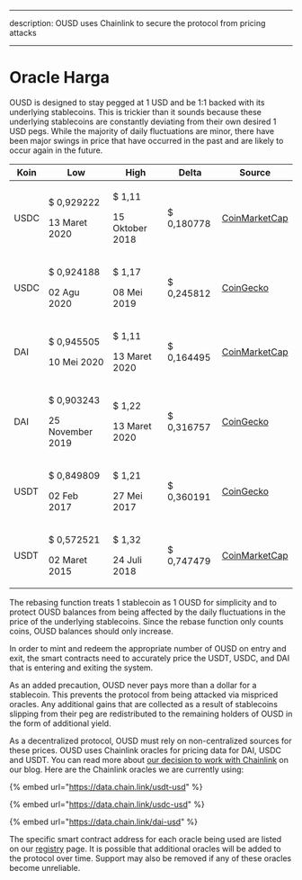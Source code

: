 - - -
description: OUSD uses Chainlink to secure the protocol from pricing attacks
- - -

# Oracle Harga

OUSD is designed to stay pegged at 1 USD and be 1:1 backed with its underlying stablecoins. This is trickier than it sounds because these underlying stablecoins are constantly deviating from their own desired 1 USD pegs. While the majority of daily fluctuations are minor, there have been major swings in price that have occurred in the past and are likely to occur again in the future.

| Koin | **Low**                                              | **High**                                             | **Delta**  | **Source**                                                                  |
| ---- | ---------------------------------------------------- | ---------------------------------------------------- | ---------- | --------------------------------------------------------------------------- |
| USDC | <p>$ 0,929222</p><p>13 Maret 2020</p>   | <p>$ 1,11</p><p>15 Oktober 2018</p>   | $ 0,180778 | [CoinMarketCap](https://coinmarketcap.com/currencies/usd-coin/)             |
| USDC | <p>$ 0,924188</p><p>02 Agu 2020</p>   | <p>$ 1,17</p><p>08 Mei 2019</p>   | $ 0,245812 | [CoinGecko](https://www.coingecko.com/en/coins/usd-coin)                    |
| DAI  | <p>$ 0,945505</p><p>10 Mei 2020</p>   | <p>$ 1,11</p><p>13 Maret 2020</p> | $ 0,164495 | [CoinMarketCap](https://coinmarketcap.com/currencies/multi-collateral-dai/) |
| DAI  | <p>$ 0,903243</p><p>25 November 2019</p> | <p>$ 1,22</p><p>13 Maret 2020</p> | $ 0,316757 | [CoinGecko](https://www.coingecko.com/en/coins/dai)                         |
| USDT | <p>$ 0,849809</p><p>02 Feb 2017</p> | <p>$ 1,21</p><p>27 Mei 2017</p> | $ 0,360191 | [CoinGecko](https://www.coingecko.com/en/coins/tether)                      |
| USDT | <p>$ 0,572521</p><p>02 Maret 2015</p> | <p>$ 1,32</p><p>24 Juli 2018</p> | $ 0,747479 | [CoinMarketCap](https://coinmarketcap.com/currencies/tether/)               |

The rebasing function treats 1 stablecoin as 1 OUSD for simplicity and to protect OUSD balances from being affected by the daily fluctuations in the price of the underlying stablecoins. Since the rebase function only counts coins, OUSD balances should only increase.

In order to mint and redeem the appropriate number of OUSD on entry and exit, the smart contracts need to accurately price the USDT, USDC, and DAI that is entering and exiting the system.

As an added precaution, OUSD never pays more than a dollar for a stablecoin. This prevents the protocol from being attacked via mispriced oracles. Any additional gains that are collected as a result of stablecoins slipping from their peg are redistributed to the remaining holders of OUSD in the form of additional yield.

As a decentralized protocol, OUSD must rely on non-centralized sources for these prices. OUSD uses Chainlink oracles for pricing data for DAI, USDC and USDT. You can read more about [our decision to work with Chainlink](https://blog.originprotocol.com/how-origin-uses-chainlink-oracles-to-secure-ousd-bff5601e840e) on our blog. Here are the Chainlink oracles we are currently using:

{% embed url="https://data.chain.link/usdt-usd" %}

{% embed url="https://data.chain.link/usdc-usd" %}

{% embed url="https://data.chain.link/dai-usd" %}

The specific smart contract address for each oracle being used are listed on our [registry](../smart-contracts/registry.md) page. It is possible that additional oracles will be added to the protocol over time. Support may also be removed if any of these oracles become unreliable.
